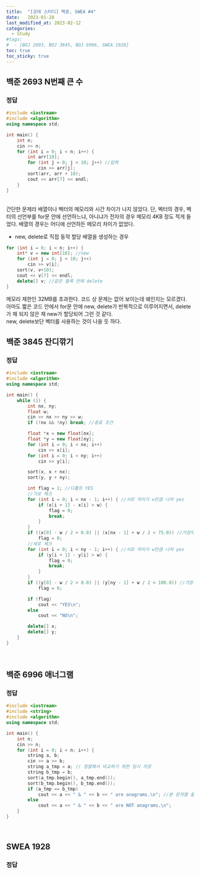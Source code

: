 ```yaml
---
title:  "[코테 스터디] 백준, SWEA #4"
date:   2023-01-28
last_modified_at: 2023-02-12
categories:
  - Study
#tags:
#  - [BOJ 2693, BOJ 3845, BOJ 6996, SWEA 1928]
toc: true
toc_sticky: true
---
```


## 백준 2693 N번째 큰 수
### 정답
```c++
#include <iostream>
#include <algorithm>
using namespace std;

int main() {
	int n;
	cin >> n;
	for (int i = 0; i < n; i++) {
		int arr[10];
		for (int j = 0; j < 10; j++) //입력
			cin >> arr[j];
		sort(arr, arr + 10);
		cout << arr[7] << endl;
	}
}
```
<br>
간단한 문제라 배열이나 벡터의 메모리와 시간 차이가 나지 않았다.  
단, 벡터의 경우, 벡터의 선언부를 for문 안에 선언하느냐, 아니냐가 전자의 경우 메모리 4KB 정도 적게 들었다.  
배열의 경우는 어디에 선언하든 메모리 차이가 없었다.  
<br>

- new, delete로 직접 동작 할당 배열을 생성하는 경우  

```c++
for (int i = 0; i < n; i++) {
    int* v = new int[10]; //new
	for (int j = 0; j < 10; j++)
		cin >> v[i];
	sort(v, v+10);
	cout << v[7] << endl;
    delete[] v; //같은 블록 안에 delete
}
```
메모리 제한인 32MB를 초과한다. 코드 상 문제는 없어 보이는데 왜인지는 모르겠다.  
아마도 짧은 코드 안에서 for문 안에 new, delete가 반복적으로 이루어지면서, delete가 채 되지 않은 채 new가 할당되어 그런 것 같다.  
new, delete보단 벡터를 사용하는 것이 나을 듯 하다.
<br>

## 백준 3845 잔디깎기
### 정답
```c++
#include <iostream>
#include <algorithm>
using namespace std;

int main() {
	while (1) {
		int nx, ny;
		float w;
		cin >> nx >> ny >> w;
		if (!nx && !ny) break; //종료 조건

		float *x = new float[nx];
		float *y = new float[ny];
		for (int i = 0; i < nx; i++)
			cin >> x[i];
		for (int i = 0; i < ny; i++)
			cin >> y[i];

		sort(x, x + nx);
		sort(y, y + ny);

		int flag = 1; //디폴트 YES
		//가로 체크
		for (int i = 0; i < nx - 1; i++) { //서로 차이가 w만큼 나야 yes
			if (x[i + 1] - x[i] > w) {
				flag = 0;
				break;
			}
		}
		if ((x[0] - w / 2 > 0.0) || (x[nx - 1] + w / 2 < 75.0)) //가장자리 체크
			flag = 0;
		//세로 체크
		for (int i = 0; i < ny - 1; i++) { //서로 차이가 w만큼 나야 yes
			if (y[i + 1] - y[i] > w) {
				flag = 0;
				break;
			}
		}
		if ((y[0] - w / 2 > 0.0) || (y[ny - 1] + w / 2 < 100.0)) //가장자리 체크
			flag = 0;

		if (flag)
			cout << "YES\n";
		else
			cout << "NO\n";

		delete[] x;
		delete[] y;
	}
}
```
<br>

## 백준 6996 애너그램
### 정답
```c++
#include <iostream>
#include <string>
#include <algorithm>
using namespace std;

int main() {
	int n;
	cin >> n;
	for (int i = 0; i < n; i++) {
		string a, b;
		cin >> a >> b;
		string a_tmp = a; // 정렬해서 비교하기 위한 임시 저장
		string b_tmp = b;
		sort(a_tmp.begin(), a_tmp.end());
		sort(b_tmp.begin(), b_tmp.end());
		if (a_tmp == b_tmp)
			cout << a << " & " << b << " are anagrams.\n"; //본 문자열 출력
		else
			cout << a << " & " << b << " are NOT anagrams.\n";
	}
}
```
<br>

## SWEA 1928
### 정답
```c++

```
<br>

<br>
<br>